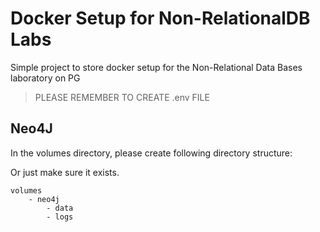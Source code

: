 # Docker Setup for Non-RelationalDB Labs

Simple project to store docker setup for the Non-Relational Data Bases laboratory on PG

> PLEASE REMEMBER TO CREATE .env FILE 

## Neo4J
In the volumes directory, please create following directory structure:

Or just make sure it exists.

```
volumes
    - neo4j
        - data
        - logs
```
